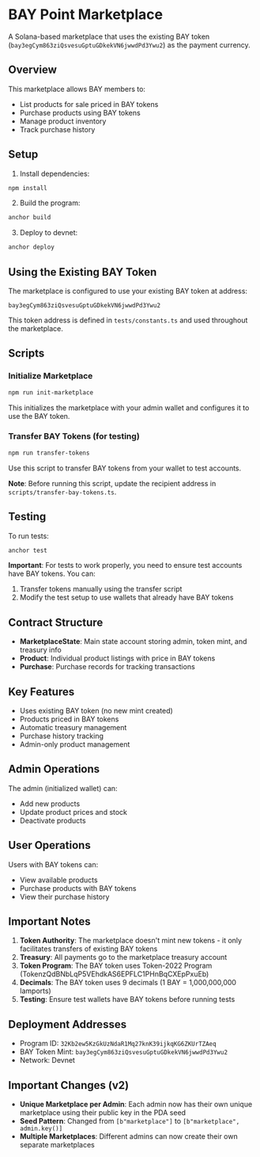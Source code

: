 # BAY Point Marketplace

A Solana-based marketplace that uses the existing BAY token (`bay3egCym863ziQsvesuGptuGDkekVN6jwwdPd3Ywu2`) as the payment currency.

## Overview

This marketplace allows BAY members to:
- List products for sale priced in BAY tokens
- Purchase products using BAY tokens
- Manage product inventory
- Track purchase history

## Setup

1. Install dependencies:
```bash
npm install
```

2. Build the program:
```bash
anchor build
```

3. Deploy to devnet:
```bash
anchor deploy
```

## Using the Existing BAY Token

The marketplace is configured to use your existing BAY token at address:
```
bay3egCym863ziQsvesuGptuGDkekVN6jwwdPd3Ywu2
```

This token address is defined in `tests/constants.ts` and used throughout the marketplace.

## Scripts

### Initialize Marketplace
```bash
npm run init-marketplace
```
This initializes the marketplace with your admin wallet and configures it to use the BAY token.

### Transfer BAY Tokens (for testing)
```bash
npm run transfer-tokens
```
Use this script to transfer BAY tokens from your wallet to test accounts.

**Note**: Before running this script, update the recipient address in `scripts/transfer-bay-tokens.ts`.

## Testing

To run tests:
```bash
anchor test
```

**Important**: For tests to work properly, you need to ensure test accounts have BAY tokens. You can:
1. Transfer tokens manually using the transfer script
2. Modify the test setup to use wallets that already have BAY tokens

## Contract Structure

- **MarketplaceState**: Main state account storing admin, token mint, and treasury info
- **Product**: Individual product listings with price in BAY tokens
- **Purchase**: Purchase records for tracking transactions

## Key Features

- Uses existing BAY token (no new mint created)
- Products priced in BAY tokens
- Automatic treasury management
- Purchase history tracking
- Admin-only product management

## Admin Operations

The admin (initialized wallet) can:
- Add new products
- Update product prices and stock
- Deactivate products

## User Operations

Users with BAY tokens can:
- View available products
- Purchase products with BAY tokens
- View their purchase history

## Important Notes

1. **Token Authority**: The marketplace doesn't mint new tokens - it only facilitates transfers of existing BAY tokens
2. **Treasury**: All payments go to the marketplace treasury account
3. **Token Program**: The BAY token uses Token-2022 Program (TokenzQdBNbLqP5VEhdkAS6EPFLC1PHnBqCXEpPxuEb)
4. **Decimals**: The BAY token uses 9 decimals (1 BAY = 1,000,000,000 lamports)
5. **Testing**: Ensure test wallets have BAY tokens before running tests

## Deployment Addresses

- Program ID: `32Kb2ew5KzGkUzNdaR1Mq27knK39ijkqKG6ZKUrTZAeq`
- BAY Token Mint: `bay3egCym863ziQsvesuGptuGDkekVN6jwwdPd3Ywu2`
- Network: Devnet

## Important Changes (v2)

- **Unique Marketplace per Admin**: Each admin now has their own unique marketplace using their public key in the PDA seed
- **Seed Pattern**: Changed from `[b"marketplace"]` to `[b"marketplace", admin.key()]`
- **Multiple Marketplaces**: Different admins can now create their own separate marketplaces